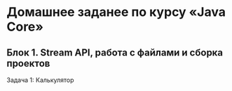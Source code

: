 # Домашнее заданее по курсу «Java Core»

## Блок 1. Stream API, работа с файлами и сборка проектов

Задача 1: Калькулятор

